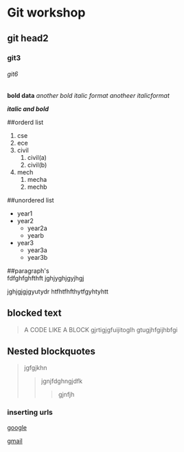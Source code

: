 # Git workshop
## git head2
### git3
###### git6
**bold  data**
_another bold_
*italic format*
_anotheer italicformat_

_**italic and bold**_

##orderd list
1. cse
2. ece
3. civil
   1. civil(a)
   2. civil(b)
4. mech   
   1. mecha
   2. mechb 
    
    
##unordered list
-  year1
-  year2
      *  year2a
      *  yearb
-  year3
      *  year3a
      *  year3b
      
      
##paragraph's    
  fdfghfghfthft
  jghjyghjgyjhgj
      
  jghjgjgjgyutydr
  htfhtfhfthytfgyhtyhtt
  
 ## blocked text 
> A CODE LIKE A BLOCK gjrtigjgfuijitoglh
 gtugjhfgijhbfgi
 
 ## Nested blockquotes
 >jgfgjkhn
 >>jgnjfdghngjdfk
 >>>gjnfjh
 
 ### inserting urls
 [google](https://www.google.com/)
 
 [gmail](https://www.gmail.com/)
      
